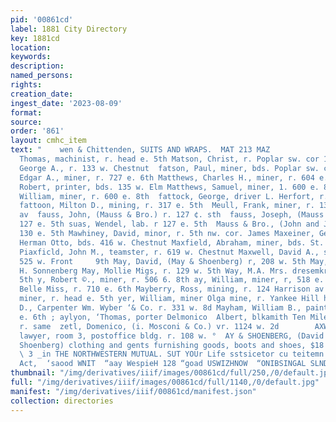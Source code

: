 ```yaml
---
pid: '00861cd'
label: 1881 City Directory
key: 1881cd
location: 
keywords: 
description: 
named_persons: 
rights: 
creation_date: 
ingest_date: '2023-08-09'
format: 
source: 
order: '861'
layout: cmhc_item
text: "    wen & Chittenden, SUITS AND WRAPS.  MAT 213 MAZ                                                                                        thias,
  Thomas, machinist, r. head e. 5th Matson, Christ, r. Poplar sw. cor 13th  Matson,
  George A., r. 133 w. Chestnut  fatson, Paul, miner, bds. Poplar sw. cor. 13th Matteson,
  Edgar A., miner, r. 727 e. 6th Matthews, Charles H., miner, r. 604 e. 7th Matthews,
  Robert, printer, bds. 135 w. Elm Matthews, Samuel, miner, 1. 600 e. 8th  Matthews,
  William, miner, r. 600 e. 8th  fattock, George, driver L. Herfort, r. 518 e. 7th
  fattoon, Milton D., mining, r. 317 e. 5th  Meull, Frank, miner, r. 1348. Toledo
  av  fauss, John, (Mauss & Bro.) r. 127 ¢. sth  fauss, Joseph, (Mauss & Bro.) r.
  127 e. 5th suas, Wendel, lab. r 127 e. 5th  Mauss & Bro., (John and Joseph) saloon,
  130 e. 5th Mawhiney, David, minor, r. 5th nw. cor. James Maxeiner, George, driver
  Herman Otto, bds. 416 w. Chestnut Maxfield, Abraham, miner, bds. St. Elmo Hotel
  Piaxficld, John M., teamster, r. 619 w. Chestnut Maxwell, David A., smelter, r.
  525 w. Front     9th May, David, (May & Shoenberg) r, 208 w. 5th May, Julius, waiter
  H. Sonnenberg May, Mollie Migs, r. 129 w. 5th Way, M.A. Mrs. dresemkr, r. 1154 e.
  5th y, Robert ©., miner, r. 506 6. 8th ay, William, miner, r, 518 e. 6th  yberry,
  Belle Miss, r. 710 e. 6th Mayberry, Ross, mining, r. 124 Harrison av benny, Thomas,
  miner, r. head e. 5th yer, William, miner Olga mine, r. Yankee Hill head 5th ayers,
  D., Carpenter Wm. Wyber ‘& Co. r. 331 w. 8d Mayham, William B., painter, r. 109
  e. 6th ; aylyon, ‘Thomas, porter Delmonico  Albert, blkamith Ten Mile rd. cor, 17,
  r. same  zetl, Domenico, (i. Mosconi & Co.) vr. 1124 w. 2d        AXWELL, JOHN M.,
  lawyer, room 3, postoffice bldg. r. 108 w. °  AY & SHOENBERG, (David May and M.
  Shoenberg) clothing and gents furnishing goods, boots and shoes, $18 Harrison av
  \ 3 _in THE NORTHWESTERN MUTUAL. SUT YOUr Life sstsicetor cu teitemn SOHN STEEL,
  Act,  ‘saood WNIT  “aay WespieH 128 “goad USWIZHNOW  “ONIBSINGAL SLND "
thumbnail: "/img/derivatives/iiif/images/00861cd/full/250,/0/default.jpg"
full: "/img/derivatives/iiif/images/00861cd/full/1140,/0/default.jpg"
manifest: "/img/derivatives/iiif/00861cd/manifest.json"
collection: directories
---
```

